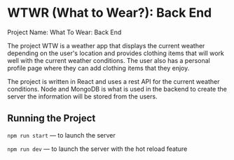 # WTWR (What to Wear?): Back End

Project Name: What To Wear: Back End

The project WTW is a weather app that displays the current weather depending on the user's location and provides clothing items that will work well with the current weather conditions. The user also has a personal profile page where they can add clothing items that they enjoy.

The project is written in React and uses a rest API for the current weather conditions. Node and MongoDB is what is used in the backend to create the server the information will be stored from the users.

## Running the Project

`npm run start` — to launch the server

`npm run dev` — to launch the server with the hot reload feature
